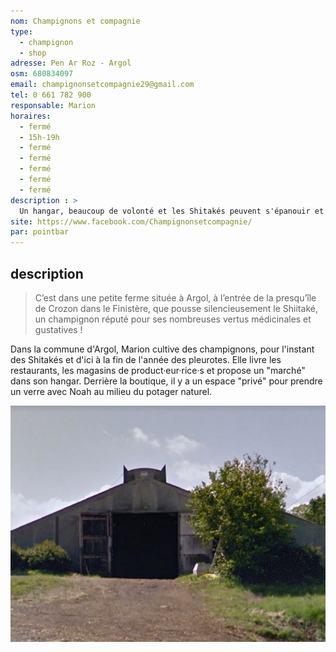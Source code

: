 ```yaml
---
nom: Champignons et compagnie
type: 
  - champignon
  - shop
adresse: Pen Ar Roz - Argol
osm: 680834097
email: champignonsetcompagnie29@gmail.com
tel: 0 661 782 900
responsable: Marion
horaires:
  - fermé
  - 15h-19h
  - fermé
  - fermé
  - fermé
  - fermé
  - fermé
description : >
  Un hangar, beaucoup de volonté et les Shitakés peuvent s'épanouir et pousser tranquillement. Marion les récoltes quotidiennement avec soin pour les chefs et les boutiques de la prequ'île.
site: https://www.facebook.com/Champignonsetcompagnie/
par: pointbar
---
```


## description

> C’est dans une petite ferme située à Argol, à l’entrée de la presqu’île de Crozon dans le Finistère, que pousse silencieusement le Shiitaké, un champignon réputé pour ses nombreuses vertus médicinales et gustatives !

Dans la commune d'Argol, Marion cultive des champignons, pour l'instant des Shitakés et d'ici à la fin de l'année des pleurotes. Elle livre les restaurants, les magasins de product·eur·rice·s et propose un "marché" dans son hangar. Derrière la boutique, il y a un espace "privé" pour prendre un verre avec Noah au milieu du potager naturel.

![Champignons et compagnie](./media/champignons-et-compagnie.jpg)
